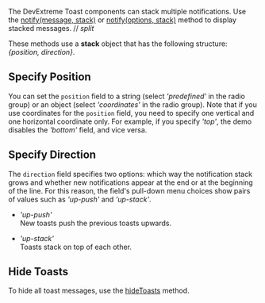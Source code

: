 The DevExtreme Toast components can stack multiple notifications. Use the [notify(message, stack)](/Documentation/ApiReference/Common/Utils/ui/#notifymessage_stack) or [notify(options, stack)](/Documentation/ApiReference/Common/Utils/ui/#notifyoptions_stack) method to display stacked messages.
// _split_

These methods use a **stack** object that has the following structure: *{position, direction}*.

## Specify Position

You can set the `position` field to a string (select *'predefined'* in the radio group) or an object (select *'coordinates'* in the radio group). Note that if you use coordinates for the `position` field, you need to specify one vertical and one horizontal coordinate only. For example, if you specify *'top'*, the demo disables the *'bottom'* field, and vice versa.

## Specify Direction

The `direction` field specifies two options: which way the notification stack grows and whether new notifications appear at the end or at the beginning of the line. For this reason, the field's pull-down menu choices show pairs of values such as *'up-push'* and *'up-stack'*.

- *'up-push'*   
New toasts push the previous toasts upwards.

- *'up-stack'*    
Toasts stack on top of each other. 

## Hide Toasts

To hide all toast messages, use the [hideToasts](/Documentation/ApiReference/Common/Utils/ui/Methods/#hideToasts) method.